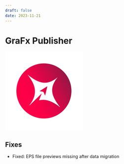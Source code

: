 ```yaml
---
draft: false
date: 2023-11-21
---
```


#  GraFx Publisher

![rn_icon](icon-GraFx-Publisher.svg)

## Fixes

- Fixed: EPS file previews missing after data migration
